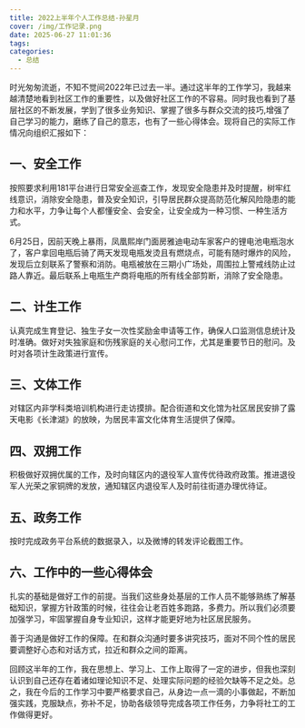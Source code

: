 ```yaml
---
title: 2022上半年个人工作总结-孙星月
cover: /img/工作记录.png
date: 2025-06-27 11:01:36
tags:
categories:
  - 总结
---
```


时光匆匆流逝，不知不觉间2022年已过去一半。通过这半年的工作学习，我越来越清楚地看到社区工作的重要性，以及做好社区工作的不容易。同时我也看到了基层社区的不断发展，学到了很多业务知识、掌握了很多与群众交流的技巧,增强了自己学习的能力，磨练了自己的意志，也有了一些心得体会。现将自己的实际工作情况向组织汇报如下：

## 一、安全工作

按照要求利用181平台进行日常安全巡查工作，发现安全隐患并及时提醒，树牢红线意识，消除安全隐患，普及安全知识，引导居民群众提高防范化解风险隐患的能力和水平，力争让每个人都懂安全、会安全，让安全成为一种习惯、一种生活方式。

6月25日，因前天晚上暴雨，凤凰熙岸门面房雅迪电动车家客户的锂电池电瓶泡水了，客户拿回电瓶后骑了两天发现电瓶发烫且有燃烧点，可能有随时爆炸的风险，发现后立刻联系了警察和消防。电瓶被放在三期小广场处，周围拉上警戒线防止过路人靠近。最后联系上电瓶生产商将电瓶的所有线全部剪断，消除了安全隐患。

## 二、计生工作

认真完成生育登记、独生子女一次性奖励金申请等工作，确保人口监测信息统计及时准确。做好对失独家庭和伤残家庭的关心慰问工作，尤其是重要节日的慰问。及时对各项计生政策进行宣传。

## 三、文体工作

对辖区内非学科类培训机构进行走访摸排。配合街道和文化馆为社区居民安排了露天电影《长津湖》的放映，为居民丰富文化体育生活提供了保障。

## 四、双拥工作

积极做好双拥优属的工作，及时向辖区内的退役军人宣传优待政府政策。推进退役军人光荣之家铜牌的发放，通知辖区内退役军人及时前往街道办理优待证。

## 五、政务工作

  按时完成政务平台系统的数据录入，以及微博的转发评论截图工作。

## 六、工作中的一些心得体会

  扎实的基础是做好工作的前提。当我们这些身处基层的工作人员不能够熟练了解基础知识，掌握方针政策的时候，往往会让老百姓多跑路，多费力。所以我们必须要加强学习，牢固掌握自身专业知识，这样才能更好地为社区居民服务。

  善于沟通是做好工作的保障。在和群众沟通时要多讲究技巧，面对不同个性的居民要调整好心态和对话方式，拉近和群众之间的距离。

回顾这半年的工作，我在思想上、学习上、工作上取得了一定的进步，但我也深刻认识到自己还存在着诸如理论知识不足、处理实际问题的经验欠缺等不足之处。总之，我在今后的工作学习中要严格要求自己，从身边一点一滴的小事做起，不断加强实践，克服缺点，弥补不足，协助各级领导完成各项工作任务，力争将社工的工作做得更好。

 
